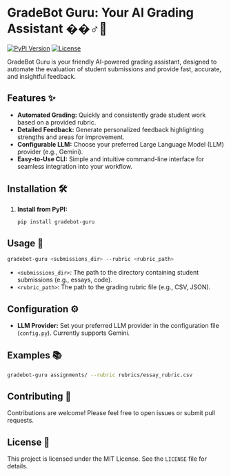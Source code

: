 # GradeBot Guru: Your AI Grading Assistant ��‍♂️🤖

[![PyPI Version](https://img.shields.io/pypi/v/gradebot-guru?color=blue)](https://pypi.org/project/gradebot-guru/)
[![License](https://img.shields.io/badge/License-MIT-green.svg)](https://opensource.org/licenses/MIT)

GradeBot Guru is your friendly AI-powered grading assistant, designed to automate the evaluation of student submissions and provide fast, accurate, and insightful feedback.

## Features ✨

* **Automated Grading:**  Quickly and consistently grade student work based on a provided rubric.
* **Detailed Feedback:** Generate personalized feedback highlighting strengths and areas for improvement.
* **Configurable LLM:** Choose your preferred Large Language Model (LLM) provider (e.g., Gemini).
* **Easy-to-Use CLI:**  Simple and intuitive command-line interface for seamless integration into your workflow.

## Installation 🛠️

1. **Install from PyPI:**

   ```bash
   pip install gradebot-guru
   ```

## Usage 🚀

```bash
gradebot-guru <submissions_dir> --rubric <rubric_path>
```

* `<submissions_dir>`: The path to the directory containing student submissions (e.g., essays, code).
* `<rubric_path>`: The path to the grading rubric file (e.g., CSV, JSON).

## Configuration ⚙️

* **LLM Provider:** Set your preferred LLM provider in the configuration file (`config.py`). Currently supports Gemini.

## Examples 📚

```bash
gradebot-guru assignments/ --rubric rubrics/essay_rubric.csv
```

## Contributing 🙌

Contributions are welcome! Please feel free to open issues or submit pull requests.

## License 📄

This project is licensed under the MIT License. See the `LICENSE` file for details.
